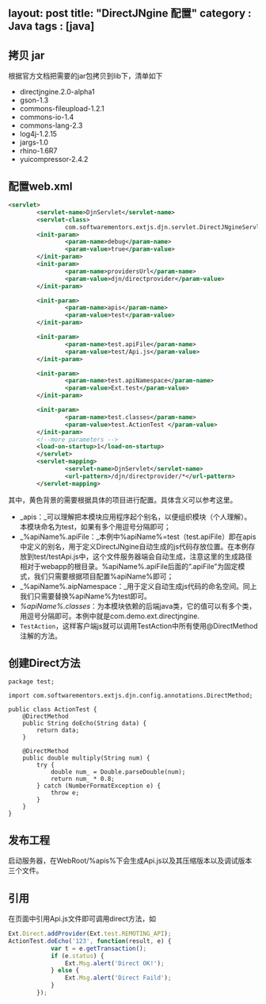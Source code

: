layout: post
title: "DirectJNgine 配置"
category : Java
tags : [java]
---

## 拷贝 jar

根据官方文档把需要的jar包拷贝到lib下，清单如下

- directjngine.2.0-alpha1
- gson-1.3
- commons-fileupload-1.2.1
- commons-io-1.4
- commons-lang-2.3
- log4j-1.2.15
- jargs-1.0
- rhino-1.6R7
- yuicompressor-2.4.2

## 配置web.xml

```xml
<servlet>
        <servlet-name>DjnServlet</servlet-name>
        <servlet-class>
                com.softwarementors.extjs.djn.servlet.DirectJNgineServlet</servlet-class>
        <init-param>
                <param-name>debug</param-name>
                <param-value>true</param-value>
        </init-param>
        <init-param>
                <param-name>providersUrl</param-name>
                <param-value>djn/directprovider</param-value>
        </init-param>

        <init-param>
                <param-name>apis</param-name>
                <param-value>test</param-value>
        </init-param>

        <init-param>
                <param-name>test.apiFile</param-name>
                <param-value>test/Api.js</param-value>
        </init-param>

        <init-param>
                <param-name>test.apiNamespace</param-name>
                <param-value>Ext.test</param-value>
        </init-param>

        <init-param>
                <param-name>test.classes</param-name>
                <param-value>test.ActionTest </param-value>
        </init-param>
        <!--more parameters -->
        <load-on-startup>1</load-on-startup>
        </servlet>
        <servlet-mapping>
                <servlet-name>DjnServlet</servlet-name>
                <url-pattern>/djn/directprovider/*</url-pattern>
        </servlet-mapping>
```

其中，黄色背景的需要根据具体的项目进行配置。具体含义可以参考这里。

- _apis：_可以理解把本模块应用程序起个别名，以便组织模块（个人理解）。本模块命名为test，如果有多个用逗号分隔即可；
- _%apiName%.apiFile：_本例中%apiName%=test（test.apiFile）即在apis中定义的别名，用于定义DirectJNgine自动生成的js代码存放位置。在本例存放到test/testApi.js中，这个文件服务器端会自动生成，注意这里的生成路径相对于webapp的根目录。%apiName%.apiFile后面的“.apiFile”为固定模式，我们只需要根据项目配置%apiName%即可；
- _%apiName%.aipNamespace：_用于定义自动生成js代码的命名空间。同上我们只需要替换%apiName%为test即可。
- _%apiName%.classes_：为本模块依赖的后端java类，它的值可以有多个类，用逗号分隔即可。本例中就是com.demo.ext.directjngine.
- `TestAction`，这样客户端js就可以调用TestAction中所有使用@DirectMethod注解的方法。

## 创建Direct方法

```
package test;

import com.softwarementors.extjs.djn.config.annotations.DirectMethod;

public class ActionTest {
    @DirectMethod
    public String doEcho(String data) {
        return data;
    }

    @DirectMethod
    public double multiply(String num) {
        try {
            double num_ = Double.parseDouble(num);
            return num_ * 0.8;
        } catch (NumberFormatException e) {
            throw e;
        }
    }
}
```

## 发布工程

启动服务器，在WebRoot/%apis%下会生成Api.js以及其压缩版本以及调试版本三个文件。

## 引用

在页面中引用Api.js文件即可调用direct方法，如

```js
Ext.Direct.addProvider(Ext.test.REMOTING_API);
ActionTest.doEcho('123', function(result, e) {
            var t = e.getTransaction();
            if (e.status) {
                Ext.Msg.alert('Direct OK!');
            } else {
                Ext.Msg.alert('Direct Faild');
            }
        });
```

